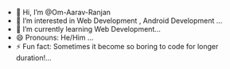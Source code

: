- 👋 Hi, I’m @Om-Aarav-Ranjan
- 👀 I’m interested in Web Development , Android Development ...
- 🌱 I’m currently learning Web Development...
- 😄 Pronouns: He/Him ...
- ⚡ Fun fact: Sometimes it become so boring to code for longer duration!...

<!---
Om-Aarav-Ranjan/Om-Aarav-Ranjan is a ✨ special ✨ repository because its `README.md` (this file) appears on your GitHub profile.
You can click the Preview link to take a look at your changes.
--->

